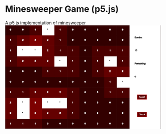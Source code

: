 # Minesweeper Game (p5.js)
A p5.js implementation of minesweeper
![Minesweeper Screenshot](minesweeper-completed.png)
